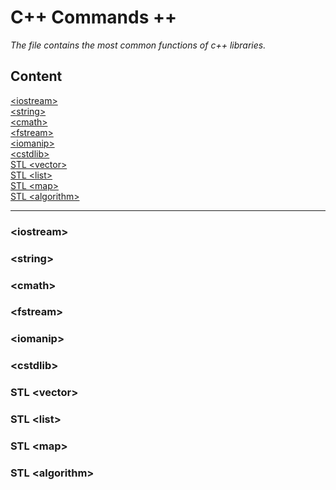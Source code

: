 # C++ Commands ++
*The file contains the most common functions of c++ libraries.*
## **Content**
[\<iostream>](#iostream) \
[\<string>](#string) \
[\<cmath>](#cmath) \
[\<fstream>](#fstream) \
[\<iomanip>](#iomanip) \
[\<cstdlib>](#cstdlib) \
[STL \<vector>](#vector) \
[STL \<list>](#list) \
[STL \<map>](#map) \
[ STL \<algorithm>](#algorithm)

---


**<h3 id='iostream'> \<iostream></h3>**

**<h3 id='string'> \<string></h3>**

**<h3 id='cmath'> \<cmath></h3>**

**<h3 id='fstream'> \<fstream></h3>**

**<h3 id='iomanip'> \<iomanip></h3>**

**<h3 id='cstdlib'> \<cstdlib></h3>**

**<h3 id='vector'> STL \<vector></h3>**

**<h3 id='list'> STL \<list></h3>**

**<h3 id='map'> STL \<map></h3>**

**<h3 id='algorithm'> STL \<algorithm></h3>**
